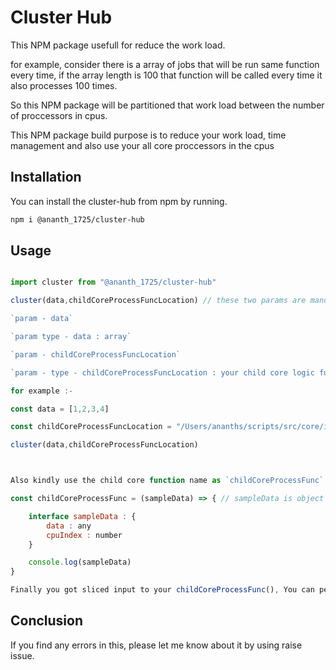 # Cluster Hub

This NPM package usefull for reduce the work load.

for example, consider there is a array of jobs that will be run same function every time, if the array length is 100 that function will be called every time it also processes 100 times.

So this NPM package will be partitioned that work load between the number of proccessors in cpus.

This NPM package build purpose is to reduce your work load, time management and also use your all core proccessors in the cpus

## Installation

You can install the cluster-hub from npm by running.

```sh
npm i @ananth_1725/cluster-hub
```

## Usage

```js

import cluster from "@ananth_1725/cluster-hub"

cluster(data,childCoreProcessFuncLocation) // these two params are mandatory

`param - data`

`param type - data : array`

`param - childCoreProcessFuncLocation`

`param - type - childCoreProcessFuncLocation : your child core logic function absolute file path`

for example :-

const data = [1,2,3,4]

const childCoreProcessFuncLocation = "/Users/ananths/scripts/src/core/integration/integration-report.js" // file path given like this else throw error or not properly process.

cluster(data,childCoreProcessFuncLocation)



Also kindly use the child core function name as `childCoreProcessFunc`. Because this name is predefined. // else throw error or not properly process

const childCoreProcessFunc = (sampleData) => { // sampleData is object

    interface sampleData : {
        data : any
        cpuIndex : number
    }

    console.log(sampleData)
}

Finally you got sliced input to your childCoreProcessFunc(), You can perform your work on this function

```

## Conclusion

If you find any errors in this, please let me know about it by using raise issue.
